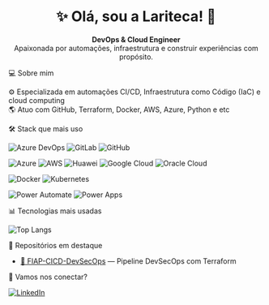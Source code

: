 <h1 align="center">✨ Olá, sou a Lariteca! 🚀</h1>

<p align="center">
  <strong>DevOps & Cloud Engineer</strong> <br/>
  Apaixonada por automações, infraestrutura e construir experiências com propósito.
</p>

💻 Sobre mim

⚙️ Especializada em automações CI/CD, Infraestrutura como Código (IaC) e cloud computing  
🌎 Atuo com GitHub, Terraform, Docker, AWS, Azure, Python e etc

🛠️ Stack que mais uso

![Azure DevOps](https://img.shields.io/badge/-Azure%20DevOps-0078D7?style=flat&logo=azuredevops&logoColor=white)
![GitLab](https://img.shields.io/badge/-GitLab-FC6D26?style=flat&logo=gitlab&logoColor=white)
![GitHub](https://img.shields.io/badge/-GitHub-181717?style=flat&logo=github)

![Azure](https://img.shields.io/badge/-Azure-0078D4?style=flat&logo=microsoftazure&logoColor=white)
![AWS](https://img.shields.io/badge/-AWS-232F3E?style=flat&logo=amazonaws&logoColor=white)
![Huawei](https://img.shields.io/badge/-Huawei-FF0000?style=flat&logo=huawei&logoColor=white)
![Google Cloud](https://img.shields.io/badge/-GCP-4285F4?style=flat&logo=googlecloud&logoColor=white)
![Oracle Cloud](https://img.shields.io/badge/-Oracle-E60000?style=flat&logo=oracle&logoColor=white)

![Docker](https://img.shields.io/badge/-Docker-2496ED?style=flat&logo=docker&logoColor=white)
![Kubernetes](https://img.shields.io/badge/-Kubernetes-326CE5?style=flat&logo=kubernetes&logoColor=white)

![Power Automate](https://img.shields.io/badge/-Power%20Automate-0066FF?style=flat&logo=microsoftpowerautomate&logoColor=white)
![Power Apps](https://img.shields.io/badge/-Power%20Apps-742774?style=flat&logo=powerapps&logoColor=white)

📊 Tecnologias mais usadas

![Top Langs](https://github-readme-stats.vercel.app/api/top-langs/?username=Lariteca&layout=compact&theme=dark&langs_count=8)

📌 Repositórios em destaque

- [🔐 FIAP-CICD-DevSecOps](https://github.com/Lariteca/FIAP-CICD-DevSecOps) — Pipeline DevSecOps com Terraform


💬 Vamos nos conectar?

[![LinkedIn](https://img.shields.io/badge/-LinkedIn-0A66C2?style=flat&logo=linkedin&logoColor=white)](https://www.linkedin.com/in/lariteca)
